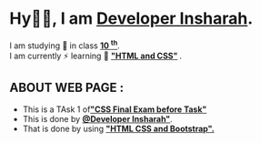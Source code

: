 <h1>Hy👋🏻, I am <b><u>Developer Insharah</u></b>.</h1>
I am studying 📖 in class <b><u>10 <sup>th</sup></u></b>. <br>
I am currently ⚡ learning 📖 <b> <u> "HTML and CSS"</u> </b>.<br>
<h2>ABOUT WEB PAGE :</h2>
<ul>
  <li>This is a TAsk 1 of<b><u>"CSS Final Exam before Task"</u></b></li>
  <li>This is done by <a href="https://github.com/DeveloperInsharah"><b><u>@Developer Insharah"</u></b></a>.</li>
  <li>That is done by using  <b><u>"HTML CSS and Bootstrap".</u></b></li>
</ul>
